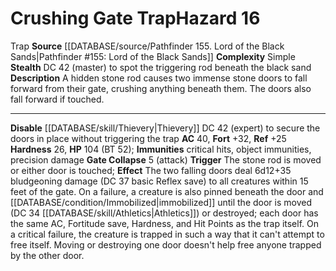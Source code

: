 ﻿---
ac: '40'
complexity: Simple
fortitude: '+32'
hardness: '26'
hazard_type: Trap
hp: 104 (BT 52)
id: '233'
immunity:
- critical hits
- object immunities
- precision damage
level: '16'
name: Crushing Gate Trap
rarity: Common
reflex: '+25'
source: '[[DATABASE/source/Pathfinder 155. Lord of the Black Sands|Pathfinder #155:
  Lord of the Black Sands]]'
trait:
- '[[DATABASE/trait/Trap|Trap]]'
type: Hazard

---
# Crushing Gate Trap<span class="item-type">Hazard 16</span>

<span class="item-trait">Trap</span>
**Source** [[DATABASE/source/Pathfinder 155. Lord of the Black Sands|Pathfinder #155: Lord of the Black Sands]]
**Complexity** Simple
**Stealth** DC 42 (master) to spot the triggering rod beneath the black sand
**Description** A hidden stone rod causes two immense stone doors to fall forward from their gate, crushing anything beneath them. The doors also fall forward if touched.

---
**Disable** [[DATABASE/skill/Thievery|Thievery]] DC 42 (expert) to secure the doors in place without triggering the trap
**AC** 40, **Fort** +32, **Ref** +25
**Hardness** 26, **HP** 104 (BT 52); **Immunities** critical hits, object immunities, precision damage
**Gate Collapse** <span class="action-icon">5</span> (attack) **Trigger** The stone rod is moved or either door is touched; **Effect** The two falling doors deal 6d12+35 bludgeoning damage (DC 37 basic Reflex save) to all creatures within 15 feet of the gate. On a failure, a creature is also pinned beneath the door and [[DATABASE/condition/Immobilized|immobilized]] until the door is moved (DC 34 [[DATABASE/skill/Athletics|Athletics]]) or destroyed; each door has the same AC, Fortitude save, Hardness, and Hit Points as the trap itself. On a critical failure, the creature is trapped in such a way that it can't attempt to free itself. Moving or destroying one door doesn't help free anyone trapped by the other door.